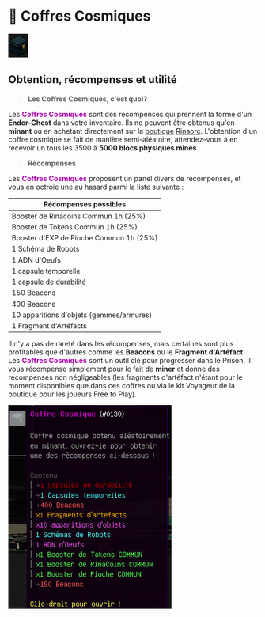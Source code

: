 # 🎰 Coffres Cosmiques
![img.png](../ressources/coffre_cosmique2.png)
## Obtention, récompenses et utilité

> **Les Coffres Cosmiques, c'est quoi?**
 
Les <span style="color: #AA00AA;">**Coffres Cosmiques**</span> sont des récompenses qui prennent la forme d'un **Ender-Chest** dans votre inventaire. Ils ne peuvent être obtenus qu'en **minant** ou en achetant directement sur la [boutique](https://store.rinaorc.com/) [Rinaorc](https://store.rinaorc.com/). L'obtention d'un coffre cosmique se fait de manière semi-aléatoire, attendez-vous à en recevoir un tous les 3500 à **5000 blocs physiques minés**.

> **Récompenses**

Les <span style="color: #AA00AA;">**Coffres Cosmiques**</span> proposent un panel divers de récompenses, et vous en octroie une au hasard parmi la liste suivante :

| Récompenses possibles                   |   
|-----------------------------------------|
| Booster de Rinacoins Commun 1h (25%)    | 
| Booster de Tokens Commun 1h (25%)       |
| Booster d'EXP de Pioche Commun 1h (25%) |
| 1 Schéma de Robots                      |  
| 1 ADN d'Oeufs                           |
| 1 capsule temporelle                    |
| 1 capsule de durabilité                 |
| 150 Beacons                             |
| 400 Beacons                             |
| 10 apparitions d'objets (gemmes/armures)|
| 1 Fragment d'Artéfacts                  |


Il n'y a pas de rareté dans les récompenses, mais certaines sont plus profitables que d'autres comme les **Beacons** ou le **Fragment d'Artéfact**.
Les <span style="color: #AA00AA;">**Coffres Cosmiques**</span> sont un outil clé pour progresser dans le Prison. Il vous récompense simplement pour le fait de **miner** et donne des récompenses non négligeables (les fragments d'artéfact n'étant pour le moment disponibles que dans ces coffres ou via le kit Voyageur de la boutique pour  les joueurs Free to Play).

![img.png](../ressources/coffre_cosmique.png)
